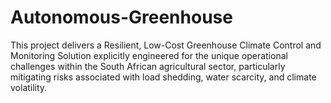 # Autonomous-Greenhouse
 This project delivers a Resilient, Low-Cost Greenhouse Climate Control and Monitoring Solution explicitly engineered for the unique operational challenges within the South African agricultural sector, particularly mitigating risks associated with load shedding, water scarcity, and climate volatility. 
